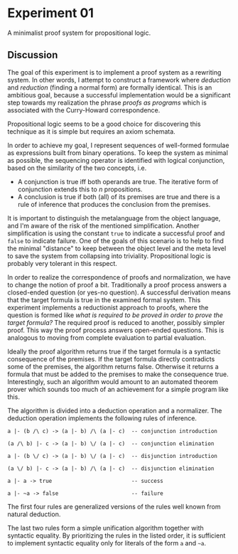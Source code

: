# Experiment 01

A minimalist proof system for propositional logic.

## Discussion

The goal of this experiment is to implement a proof system as a rewriting system.
In other words, I attempt to construct a framework where *deduction* and
*reduction* (finding a normal form) are formally identical.
This is an ambitious goal, because a successful implementation would be
a significant step towards my realization the phrase *proofs as programs*
which is associated with the Curry-Howard correspondence.

Propositional logic seems to be a good choice for discovering this
technique as it is simple but requires an axiom schemata.

In order to achieve my goal, I represent sequences of well-formed formulae
as expressions built from binary operations. To keep the system as minimal
as possible, the sequencing operator is identified with logical conjunction,
based on the similarity of the two concepts, i.e.

- A conjunction is true iff both operands are true.
  The iterative form of conjunction extends this to _n_ propositions.
- A conclusion is true if both (all) of its premises are true and there is
  a rule of inference that produces the conclusion from the premises.

It is important to distinguish the metalanguage from the object language, and
I'm aware of the risk of the mentioned simplification.
Another simplification is using the constant `true` to indicate a successful
proof and `false` to indicate failure.
One of the goals of this scenario is to help to find the minimal "distance"
to keep between the object level and the meta level to save the system
from collapsing into triviality. Propositional logic is probably very
tolerant in this respect.

In order to realize the correspondence of proofs and normalization, we have to
change the notion of proof a bit. Traditionally a proof process answers a
closed-ended question (or yes-no question).
A successful derivation means that the target formula is true in the examined
formal system.
This experiment implements a reductionist approach to proofs, where
the question is formed like *what is required to be proved in order to
prove the target formula?*
The required proof is reduced to another, possibly simpler proof.
This way the proof process answers open-ended questions.
This is analogous to moving from complete evaluation to partial evaluation.

Ideally the proof algorithm returns true if the target formula is a syntactic
consequence of the premises. If the target formula directly contradicts some
of the premises, the algorithm returns false. Otherwise it returns a formula
that must be added to the premises to make the consequence true.
Interestingly, such an algorithm would amount to an automated theorem prover
which sounds too much of an achievement for a simple program like this.

The algorithm is divided into a deduction operation and a normalizer.
The deduction operation implements the following rules of inference.

~~~
a |- (b /\ c) -> (a |- b) /\ (a |- c)  -- conjunction introduction

(a /\ b) |- c -> (a |- b) \/ (a |- c)  -- conjunction elimination

a |- (b \/ c) -> (a |- b) \/ (a |- c)  -- disjunction introduction

(a \/ b) |- c -> (a |- b) /\ (a |- c)  -- disjunction elimination

a |- a -> true                         -- success

a |- ~a -> false                       -- failure
~~~

The first four rules are generalized versions of the rules well known from
natural deduction.

The last two rules form a simple unification algorithm together with syntactic
equality. By prioritizing the rules in the listed order, it is sufficient to
implement syntactic equality only for literals of the form `a` and `~a`.